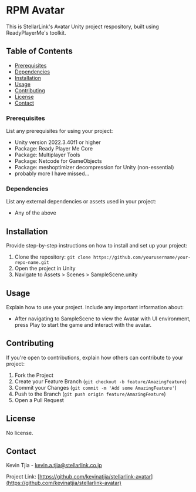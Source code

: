 # RPM Avatar

This is StellarLink's Avatar Unity project respository, built using ReadyPlayerMe's toolkit.

## Table of Contents
- [Prerequisites](#prerequisites)
- [Dependencies](#dependencies)
- [Installation](#installation)
- [Usage](#usage)
- [Contributing](#contributing)
- [License](#license)
- [Contact](#contact)

### Prerequisites

List any prerequisites for using your project:

- Unity version 2022.3.40f1 or higher
- Package: Ready Player Me Core
- Package: Multiplayer Tools
- Package: Netcode for GameObjects
- Package: meshoptimizer decompression for Unity (non-essential)
- probably more I have missed...

### Dependencies

List any external dependencies or assets used in your project:

- Any of the above

## Installation

Provide step-by-step instructions on how to install and set up your project:

1. Clone the repository: `git clone https://github.com/yourusername/your-repo-name.git`
2. Open the project in Unity
3. Navigate to Assets > Scenes > SampleScene.unity

## Usage

Explain how to use your project. Include any important information about:

- After navigating to SampleScene to view the Avatar with UI environment, press Play to start the game and interact with the avatar.

## Contributing

If you're open to contributions, explain how others can contribute to your project:

1. Fork the Project
2. Create your Feature Branch (`git checkout -b feature/AmazingFeature`)
3. Commit your Changes (`git commit -m 'Add some AmazingFeature'`)
4. Push to the Branch (`git push origin feature/AmazingFeature`)
5. Open a Pull Request

## License

No license.

## Contact

Kevin Tjia - kevin.a.tjia@stellarlink.co.jp

Project Link: [https://github.com/kevinatjia/stellarlink-avatar](https://github.com/kevinatjia/stellarlink-avatar)